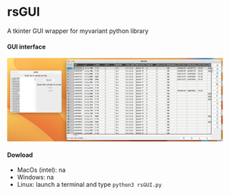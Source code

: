 # rsGUI
A tkinter GUI wrapper for myvariant python library

#### GUI interface
<img src="https://github.com/a-xavier/rsGUI/blob/main/img.png?raw=true">

#### Dowload
- MacOs (intel): na
- Windows: na
- Linux: launch a terminal and type ```python3 rsGUI.py```
